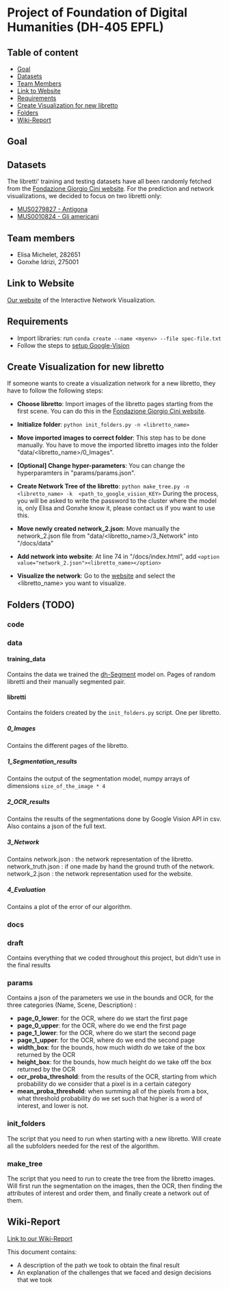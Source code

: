 # Project of Foundation of Digital Humanities (DH-405 EPFL)

## Table of content
* [Goal](#goal)
* [Datasets](#datasets)
* [Team Members](#team-members)
* [Link to Website](#link-to-website)
* [Requirements](#requirements)
* [Create Visualization for new libretto](#create-visualization-for-new-libretto)
* [Folders](#folders)
* [Wiki-Report](#wiki-report)

## Goal


## Datasets
The libretti' training and testing datasets have all been randomly fetched from the [Fondazione Giorgio Cini website](http://dl.cini.it/collections/show/1120).
For the prediction and network visualizations, we decided to focus on two libretti only:
* [MUS0279827 - Antigona](http://dl.cini.it/collections/show/333)
* [MUS0010824 - Gli americani](http://dl.cini.it/collections/show/435)

## Team members
* Elisa Michelet, 282651
* Gonxhe Idrizi, 275001

## Link to Website
[Our website](https://arobaselisa.github.io/FDH-Rolandi/) of the Interactive Network Visualization.

## Requirements
* Import libraries: run `conda create --name <myenv> --file spec-file.txt`
* Follow the steps to [setup Google-Vision](https://cloud.google.com/vision/docs/setup#billing)

## Create Visualization for new libretto
If someone wants to create a visualization network for a new libretto, they have to follow the following steps:
* **Choose libretto**: Import images of the libretto pages starting from the first scene. You can do this in the [Fondazione Giorgio Cini website](http://dl.cini.it/collections/show/1120).
* **Initialize folder**: `python init_folders.py -n <libretto_name>`
* **Move imported images to correct folder**: This step has to be done manually. You have to move the imported libretto images into the folder "data/<libretto_name>/0_Images".
* **[Optional] Change hyper-parameters**: You can change the hyperparamters in "params/params.json".
* **Create Network Tree of the libretto**: `python make_tree.py -n <libretto_name> -k  <path_to_google_vision_KEY>` During the process, you will be asked to write the password to the cluster where the model is, only Elisa and Gonxhe know it, please contact us if you want to use this.

* **Move newly created network_2.json**: Move manually the network_2.json file from "data/<libretto_name>/3_Network" into "/docs/data"
* **Add network into website**: At line 74 in "/docs/index.html", add `<option value="network_2.json"><libretto_name></option>`
* **Visualize the network**: Go to the [website](https://arobaselisa.github.io/FDH-Rolandi/) and select the <libretto_name> you want to visualize.

## Folders (TODO)

### code
### data
#### training_data
Contains the data we trained the [dh-Segment](https://github.com/dhlab-epfl/dhSegment-torch) model on. Pages of random libretti and their manually segmented pair.
#### libretti
Contains the folders created by the `init_folders.py` script. One per libretto.
##### 0_Images
Contains the different pages of the libretto.
##### 1_Segmentation_results
Contains the output of the segmentation model, numpy arrays of dimensions `size_of_the_image * 4`
##### 2_OCR_results
Contains the results of the segmentations done by Google Vision API in csv. Also contains a json of the full text.
##### 3_Network
Contains network.json : the network representation of the libretto.
network_truth.json : if one made by hand the ground truth of the network.
network_2.json : the network representation used for the website.
##### 4_Evaluation
Contains a plot of the error of our algorithm.
### docs
### draft
Contains everything that we coded throughout this project, but didn't use in the final results
### params
Contains a json of the parameters we use in the bounds and OCR, for the three categories (Name, Scene, Description) :
* **page_0_lower**: for the OCR, where do we start the first page
* **page_0_upper**: for the OCR, where do we end the first page
* **page_1_lower**: for the OCR, where do we start the second page
* **page_1_upper**: for the OCR, where do we end the second page
* **width_box**: for the bounds, how much width do we take of the box returned by the OCR
* **height_box**: for the bounds, how much height do we take off the box returned by the OCR
* **ocr_proba_threshold**: from the results of the OCR, starting from which probability do we consider that a pixel is in a certain category
* **mean_proba_threshold**: when summing all of the pixels from a box, what threshold probability do we set such that higher is a word of interest, and lower is not.
### init_folders
The script that you need to run when starting with a new libretto. Will create all the subfolders needed for the rest of the algorithm.
### make_tree
The script that you need to run to create the tree from the libretto images. Will first run the segmentation on the images, then the OCR, then finding the attributes of interest and order them, and finally create a network out of them. 

## Wiki-Report
[Link to our Wiki-Report](http://fdh.epfl.ch/index.php/Opera_Rolandi_archive)

This document contains:
* A description of the path we took to obtain the final result
* An explanation of the challenges that we faced and design decisions that we took
